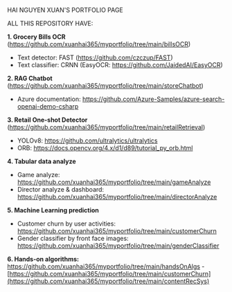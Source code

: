 HAI NGUYEN XUAN'S PORTFOLIO PAGE

ALL THIS REPOSITORY HAVE:

**1. Grocery Bills OCR** (https://github.com/xuanhai365/myportfolio/tree/main/billsOCR)
   - Text detector: FAST (https://github.com/czczup/FAST)
   - Text classifier: CRNN (EasyOCR: https://github.com/JaidedAI/EasyOCR)
     
**2. RAG Chatbot** (https://github.com/xuanhai365/myportfolio/tree/main/storeChatbot)
   - Azure documentation: https://github.com/Azure-Samples/azure-search-openai-demo-csharp
     
**3. Retail One-shot Detector** (https://github.com/xuanhai365/myportfolio/tree/main/retailRetrieval)
   - YOLOv8: https://github.com/ultralytics/ultralytics
   - ORB: https://docs.opencv.org/4.x/d1/d89/tutorial_py_orb.html
     
**4. Tabular data analyze**
   - Game analyze: https://github.com/xuanhai365/myportfolio/tree/main/gameAnalyze
   - Director analyze & dashboard: https://github.com/xuanhai365/myportfolio/tree/main/directorAnalyze
     
**5. Machine Learning prediction**
   - Customer churn by user activities: https://github.com/xuanhai365/myportfolio/tree/main/customerChurn
   - Gender classifier by front face images: https://github.com/xuanhai365/myportfolio/tree/main/genderClassifier
     
**6. Hands-on algorithms:** https://github.com/xuanhai365/myportfolio/tree/main/handsOnAlgs - [https://github.com/xuanhai365/myportfolio/tree/main/customerChurn](https://github.com/xuanhai365/myportfolio/tree/main/contentRecSys)
